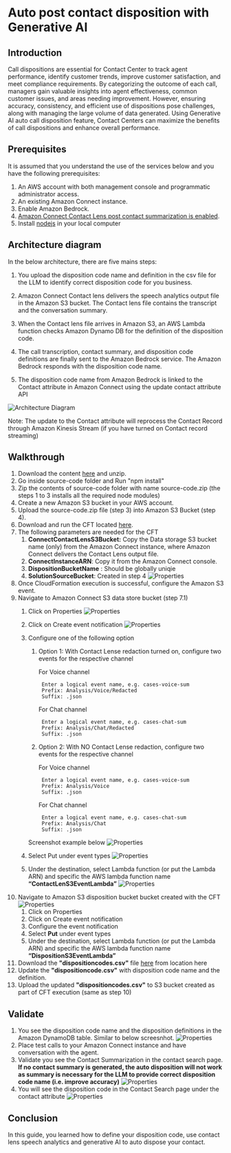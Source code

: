 # Auto post contact disposition with Generative AI

## Introduction
Call dispositions are essential for Contact Center to track agent performance, identify customer trends, improve customer satisfaction, and meet compliance requirements. By categorizing the outcome of each call, managers gain valuable insights into agent effectiveness, common customer issues, and areas needing improvement. However, ensuring accuracy, consistency, and efficient use of dispositions pose challenges, along with managing the large volume of data generated. Using Generative AI auto call disposition feature, Contact Centers can maximize the benefits of call dispositions and enhance overall performance.

## Prerequisites
It is assumed that you understand the use of the services below and you have the following prerequisites:
1. An AWS account with both management console and programmatic administrator access.
2. An existing Amazon Connect instance.
3. Enable Amazon Bedrock.
4. [Amazon Connect Contact Lens post contact summarization is enabled](https://docs.aws.amazon.com/connect/latest/adminguide/view-generative-ai-contact-summaries.html).
5. Install [nodejs](https://nodejs.org/en) in your local computer



## Architecture diagram 

In the below architecture, there are five mains steps:

1. You upload the disposition code name and definition in the csv file for the LLM to identify correct disposition code for you business.

2. Amazon Connect Contact lens delivers the speech analytics output file in the Amazon S3 bucket. The Contact lens file contains the transcript and the conversation summary.

3. When the Contact lens file arrives in Amazon S3, an AWS Lambda function checks Amazon Dynamo DB for the definition of the disposition code.

4. The call transcription, contact summary, and disposition code definitions are finally sent to the Amazon Bedrock service. The Amazon Bedrock responds with the disposition code name.

5. The disposition code name from Amazon Bedrock is linked to the Contact attribute in Amazon Connect using the update contact attribute API

![Architecture Diagram](images/auto-disposition-architecture.drawio.png?raw=true)

Note: The update to the Contact attribute will reprocess the Contact Record through Amazon Kinesis Stream (if you have turned on Contact record streaming)

## Walkthrough

1. Download the content [here](https://github.com/aws-samples/auto-disposition-after-contact-using-genai/archive/refs/heads/main.zip) and unzip.
2. Go inside source-code folder and Run "npm install"
3. Zip the contents of source-code folder with name source-code.zip (the steps 1 to 3 installs all the required node modules)
4. Create a new Amazon S3 bucket in your AWS account.
5. Upload the source-code.zip file (step 3) into Amazon S3 Bucket (step 4).
6. Download and run the CFT located [here](cft/).
7. The following parameters are needed for the CFT
    1. **ConnectContactLensS3Bucket:** Copy the Data storage S3 bucket name (only) from the Amazon Connect instance, where Amazon Connect delivers the Contact Lens output file.
    2. **ConnectInstanceARN**: Copy it from the Amazon Connect console.
    3. **DispositionBucketName** : Should be globally uniqie
    4. **SolutionSourceBucket**: Created in step 4
    ![Properties](images/cft-stack.png?raw=true)
8. Once CloudFormation execution is successful, configure the Amazon S3 event.
9. Navigate to Amazon Connect S3 data store bucket (step 7.1)
    1. Click on Properties
    ![Properties](images/bucket-properties.png?raw=true)
    2. Click on Create event notification
    ![Properties](images/s3-evnet-notification-enable.png?raw=true)
    3. Configure one of the following option
        1. Option 1: With Contact Lense redaction turned on, configure two events for the respective channel
           
            For Voice channel
           
                Enter a logical event name, e.g. cases-voice-sum
                Prefix: Analysis/Voice/Redacted
                Suffix: .json
           
            For Chat channel
           
                Enter a logical event name, e.g. cases-chat-sum
                Prefix: Analysis/Chat/Redacted
                Suffix: .json
        3. Option 2: With NO Contact Lense redaction, configure two events for the respective channel
           
            For Voice channel
           
                Enter a logical event name, e.g. cases-voice-sum
                Prefix: Analysis/Voice
                Suffix: .json
           
            For Chat channel
           
                Enter a logical event name, e.g. cases-chat-sum
                Prefix: Analysis/Chat
                Suffix: .json
        Screenshot example below
        ![Properties](images/event-notification-cl.png?raw=true)

    4. Select Put under event types
    ![Properties](images/notification-type.png?raw=true)
    5. Under the destination, select Lambda function (or put the Lambda ARN) and specific the AWS lambda function name **“ContactLenS3EventLambda”**
    ![Properties](images/lambda.png?raw=true)
10. Navigate to Amazon S3 disposition bucket bucket created with the CFT
![Properties](images/disposition-bucket.png?raw=true)
    1. Click on Properties
    2. Click on Create event notification
    3. Configure the event notification
    4. Select **Put** under event types
    5. Under the destination, select Lambda function (or put the Lambda ARN) and specific the AWS lambda function name **“DispositionS3EventLambda”**
11. Download the **"dispositioncodes.csv"** file [here](csv/) from location here 
12. Update the **"dispositioncode.csv"** with disposition code name and the definition.
13. Upload the updated **"dispositioncodes.csv"** to S3 bucket created as part of CFT execution (same as step 10)

## Validate
1. You see the disposition code name and the disposition definitions in the Amazon DynamoDB table. Similar to below screesnhot.
![Properties](images/dynamodb.png?raw=true)
2. Place test calls to your Amazon Connect instance and have conversation with the agent. 
3. Validate you see the Contact Summarization in the contact search page. **If no contact summary is generated, the auto disposition will not work as summary is necessary for the LLM to provide correct disposition code name (i.e. improve accuracy)**
![Properties](images/cl-summary.png?raw=true)
4. You will see the disposition code in the Contact Search page under the contact attribute
![Properties](images/disposition-code.png?raw=true)

## Conclusion
In this guide, you learned how to define your disposition code, use contact lens speech analytics and generative AI to auto dispose your contact.